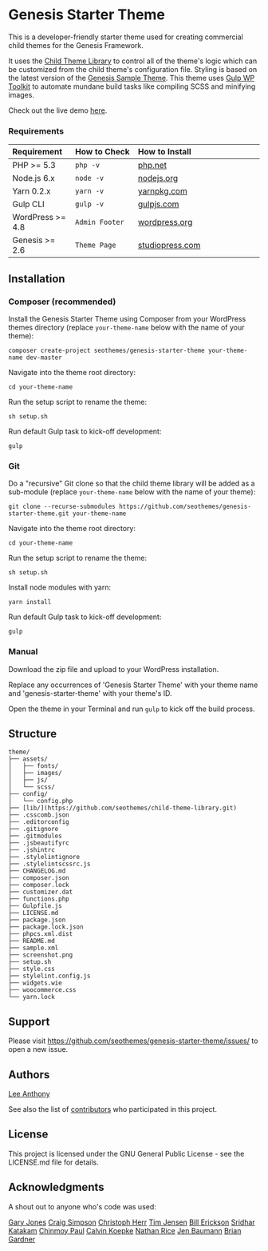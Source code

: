 # Genesis Starter Theme

This is a developer-friendly starter theme used for creating commercial child themes for the Genesis Framework. 

It uses the <a href="https://github.com/seothemes/child-theme-library" target="_blank">Child Theme Library</a> to control all of the theme's logic which can be customized from the child theme's configuration file. Styling is based on the latest version of the <a href="https://demo.studiopress.com/genesis-sample" target="_blank">Genesis Sample Theme</a>. This theme uses <a href="https://github.com/craigsimps/gulp-wp-toolkit" target="_blank">Gulp WP Toolkit</a> to automate mundane build tasks like compiling SCSS and minifying images.

Check out the live demo <a href="https://demo.seothemes.com/genesis-starter" target="_blank">here</a>.

### Requirements

<table width="100%">
	<thead>
		<tr>
			<th align="left" width="25%">Requirement</th>
			<th align="left" width="25%">How to Check</th>
			<th align="left" width="50%">How to Install</th>
		</tr>
	</thead>
	<tbody>
		<tr>
			<td>PHP >= 5.3</td>
			<td><code>php -v</code></td>
			<td><a href="http://php.net/manual/en/install.php" target="_blank">php.net</a></td>
		</tr>
		<tr>
			<td>Node.js 6.x</td>
			<td><code>node -v</code></td>
			<td><a href="http://nodejs.org/" target="_blank">nodejs.org</a></td>
		</tr>
		<tr>
			<td>Yarn 0.2.x</td>
			<td><code>yarn -v</code></td>
			<td><a href="https://yarnpkg.com/lang/en/docs/install/#mac-stable" target="_blank">yarnpkg.com</a></td>
		</tr>
		<tr>
			<td>Gulp CLI</td>
			<td><code>gulp -v</code></td>
			<td><a href="https://gulpjs.com/" target="_blank">gulpjs.com</a></td>
		</tr>
		<tr>
            <td>WordPress >= 4.8</td>
            <td><code>Admin Footer</code></td>
            <td><a href="https://codex.wordpress.org/Installing_WordPress" target="_blank">wordpress.org</a></td>
        </tr>
        <tr>
            <td>Genesis >= 2.6</td>
            <td><code>Theme Page</code></td>
            <td><a href="http://www.shareasale.com/r.cfm?b=346198&u=1459023&m=28169&urllink=&afftrack=" target="_blank">studiopress.com</a></td>
        </tr>
	</tbody>
</table>

## Installation

### Composer (recommended)

Install the Genesis Starter Theme using Composer from your WordPress themes directory (replace `your-theme-name` below with the name of your theme):

```shell
composer create-project seothemes/genesis-starter-theme your-theme-name dev-master
```

Navigate into the theme root directory:

```shell
cd your-theme-name
```

Run the setup script to rename the theme:

```shell
sh setup.sh
```

Run default Gulp task to kick-off development:

```shell
gulp
```

### Git

Do a "recursive" Git clone so that the child theme library will be added as a sub-module (replace `your-theme-name` below with the name of your theme):

```shell
git clone --recurse-submodules https://github.com/seothemes/genesis-starter-theme.git your-theme-name
```

Navigate into the theme root directory:

```shell
cd your-theme-name
```

Run the setup script to rename the theme:

```shell
sh setup.sh
```

Install node modules with yarn:

```shell
yarn install
```

Run default Gulp task to kick-off development:

```shell
gulp
```

### Manual

Download the zip file and upload to your WordPress installation.

Replace any occurrences of 'Genesis Starter Theme' with your theme name and 'genesis-starter-theme' with your theme's ID.

Open the theme in your Terminal and run `gulp` to kick off the build process.

## Structure

```shell
theme/  
├── assets/
│   ├── fonts/
│   ├── images/
│   ├── js/
│   └── scss/
├── config/
│   └── config.php
├── [lib/](https://github.com/seothemes/child-theme-library.git)
├── .csscomb.json
├── .editorconfig
├── .gitignore
├── .gitmodules
├── .jsbeautifyrc
├── .jshintrc
├── .stylelintignore
├── .stylelintscssrc.js
├── CHANGELOG.md
├── composer.json
├── composer.lock
├── customizer.dat
├── functions.php
├── Gulpfile.js
├── LICENSE.md
├── package.json
├── package.lock.json
├── phpcs.xml.dist
├── README.md
├── sample.xml
├── screenshot.png
├── setup.sh
├── style.css
├── stylelint.config.js
├── widgets.wie
├── woocommerce.css
└── yarn.lock
```

## Support

Please visit https://github.com/seothemes/genesis-starter-theme/issues/ to open a new issue.

## Authors

<a href="https://github.com/seothemes/" target="_blank">Lee Anthony</a>

See also the list of <a href="https://github.com/seothemes/genesis-starter/graphs/contributors" target="_blank">contributors</a> who participated in this project.

## License

This project is licensed under the GNU General Public License - see the LICENSE.md file for details.

## Acknowledgments

A shout out to anyone who's code was used:

<a href="https://github.com/garyjones/" target="_blank">Gary Jones</a>
<a href="https://github.com/craigsimps/" target="_blank">Craig Simpson</a>
<a href="https://github.com/christophherr/" target="_blank">Christoph Herr</a>
<a href="https://github.com/timothyjensen/" target="_blank">Tim Jensen</a>
<a href="https://github.com/billerickson/" target="_blank">Bill Erickson</a>
<a href="https://github.com/srikat/" target="_blank">Sridhar Katakam</a>
<a href="https://github.com/cpaul007/" target="_blank">Chinmoy Paul</a>
<a href="https://github.com/cjkoepke/" target="_blank">Calvin Koepke</a>
<a href="https://github.com/nathanrice/" target="_blank">Nathan Rice</a>
<a href="https://github.com/dreamwhisper/" target="_blank">Jen Baumann</a>
<a href="https://github.com/bgardner/" target="_blank">Brian Gardner</a>

